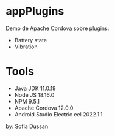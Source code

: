 # appPlugins
Demo de Apache Cordova sobre plugins:
- Battery state
- Vibration

# Tools
- Java JDK 11.0.19
- Node JS 18.16.0
- NPM 9.5.1
- Apache Cordova 12.0.0
- Android Studio Electric eel 2022.1.1

by: Sofia Dussan
